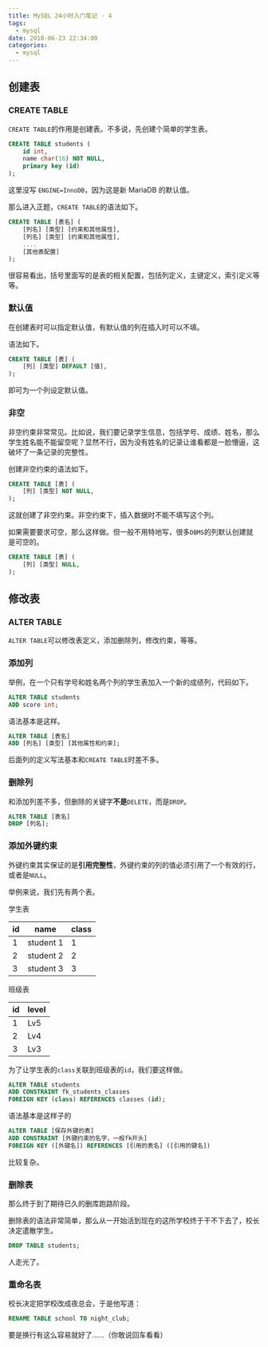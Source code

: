 ```yaml
---
title: MySQL 24小时入门笔记 - 4
tags:
  - mysql
date: 2018-06-23 22:34:00
categories:
  - mysql
---
```


## 创建表

### CREATE TABLE

`CREATE TABLE`的作用是创建表。不多说，先创建个简单的学生表。

```SQL
CREATE TABLE students (
	id int,
    name char(16) NOT NULL,
    primary key (id)
);
```

这里没写 `ENGINE=InnoDB`，因为这是新 MariaDB 的默认值。

那么进入正题，`CREATE TABLE`的语法如下。

```SQL
CREATE TABLE [表名] (
	[列名] [类型] [约束和其他属性],
    [列名] [类型] [约束和其他属性],
    ....
    [其他表配置]
);
```

很容易看出，括号里面写的是表的相关配置，包括列定义，主键定义，索引定义等等。

### 默认值

在创建表时可以指定默认值，有默认值的列在插入时可以不填。

语法如下。

```SQL
CREATE TABLE [表] (
	[列] [类型] DEFAULT [值],
);
```

即可为一个列设定默认值。

### 非空

非空约束非常常见。比如说，我们要记录学生信息，包括学号、成绩、姓名，那么学生姓名能不能留空呢？显然不行，因为没有姓名的记录让谁看都是一脸懵逼，这破坏了一条记录的完整性。

创建非空约束的语法如下。

```SQL
CREATE TABLE [表] (
	[列] [类型] NOT NULL,
);
```

这就创建了非空约束。非空约束下，插入数据时不能不填写这个列。

如果需要要求可空，那么这样做。但一般不用特地写，很多`DBMS`的列默认创建就是可空的。

```SQL
CREATE TABLE [表] (
	[列] [类型] NULL,
);
```

## 修改表

### ALTER TABLE

`ALTER TABLE`可以修改表定义，添加删除列，修改约束，等等。

### 添加列

举例，在一个只有学号和姓名两个列的学生表加入一个新的成绩列，代码如下。

```SQL
ALTER TABLE students
ADD score int;
```

语法基本是这样。

```SQL
ALTER TABLE [表名]
ADD [列名] [类型] [其他属性和约束];
```

后面列的定义写法基本和`CREATE TABLE`时差不多。

### 删除列

和添加列差不多，但删除的关键字**不是**`DELETE`，而是`DROP`。

```SQL
ALTER TABLE [表名]
DROP [列名];
```

### 添加外键约束

外键约束其实保证的是**引用完整性**，外键约束的列的值必须引用了一个有效的行，或者是`NULL`。

举例来说，我们先有两个表。

学生表

| id  | name      | class |
| --- | --------- | ----- |
| 1   | student 1 | 1     |
| 2   | student 2 | 2     |
| 3   | student 3 | 3     |

班级表

| id  | level |
| --- | ----- |
| 1   | Lv5   |
| 2   | Lv4   |
| 3   | Lv3   |

为了让学生表的`class`关联到班级表的`id`，我们要这样做。

```SQL
ALTER TABLE students
ADD CONSTRAINT fk_students_classes
FOREIGN KEY (class) REFERENCES classes (id);
```

语法基本是这样子的

```SQL
ALTER TABLE [保存外键的表]
ADD CONSTRAINT [外键约束的名字，一般fk开头]
FOREIGN KEY ([外键名]) REFERENCES [引用的表名] ([引用的键名])
```

比较复杂。

### 删除表

那么终于到了期待已久的删库跑路阶段。

删除表的语法非常简单，那么从一开始活到现在的这所学校终于干不下去了，校长决定遣散学生。

```SQL
DROP TABLE students;
```

人走光了。

### 重命名表

校长决定把学校改成夜总会，于是他写道：

```SQL
RENAME TABLE school TO night_club;
```

要是换行有这么容易就好了......（你敢说回车看看）
